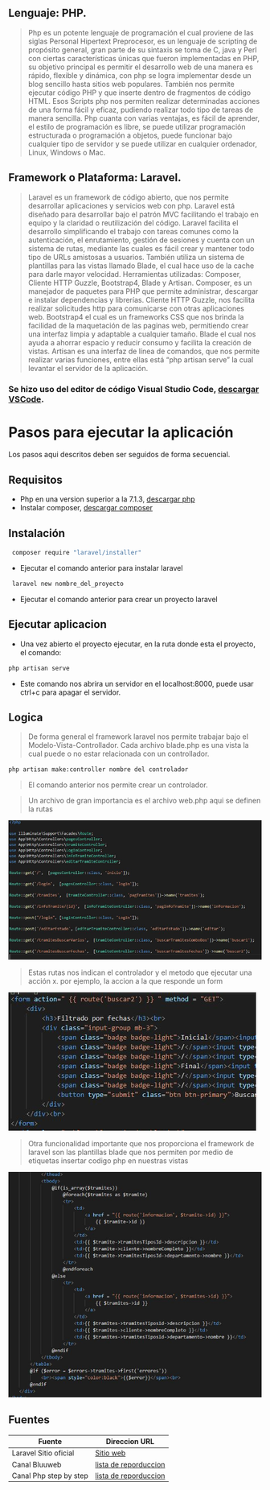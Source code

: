 ## Lenguaje: PHP.
> Php es un potente lenguaje de programación el cual proviene de las siglas Personal Hipertext Preprocesor, es un lenguaje de scripting de propósito general, gran parte de su sintaxis se toma de C, java y Perl con ciertas características únicas que fueron implementadas en PHP, su objetivo principal es permitir el desarrollo web de una manera es rápido, flexible y dinámica, con php se logra implementar desde un blog sencillo hasta sitios web populares. También nos permite ejecutar código PHP y que inserte dentro de fragmentos de código HTML. Esos Scripts php nos permiten realizar determinadas acciones de una forma fácil y eficaz, pudiendo realizar todo tipo de tareas de manera sencilla. 
Php cuanta con varias ventajas, es fácil de aprender, el estilo de programación es libre, se puede utilizar programación estructurada o programación a objetos, puede funcionar bajo cualquier tipo de servidor y se puede utilizar en cualquier ordenador, Linux, Windows o Mac.
## Framework o Plataforma: Laravel.
> Laravel es un framework de código abierto, que nos permite desarrollar aplicaciones y servicios web con php. Laravel está diseñado para desarrollar bajo el patrón MVC facilitando el trabajo en equipo y la claridad o reutilización del código.
> Laravel facilita el desarrollo simplificando el trabajo con tareas comunes como la autenticación, el enrutamiento, gestión de sesiones y cuenta con un sistema de rutas, mediante las cuales es fácil crear y mantener todo tipo de URLs amistosas a usuarios. También utiliza un sistema de plantillas para las vistas llamado Blade, el cual hace uso de la cache para darle mayor velocidad. 
> Herramientas utilizadas: Composer, Cliente HTTP Guzzle, Bootstrap4, Blade y Artisan.
> Composer, es un manejador de paquetes para PHP que permite administrar, descargar e instalar dependencias y librerías. Cliente HTTP Guzzle, nos facilita realizar solicitudes http para comunicarse con otras aplicaciones web.  Bootstrap4 el cual es un frameworks CSS que nos brinda la facilidad de la maquetación de las paginas web, permitiendo crear una interfaz limpia y adaptable a cualquier tamaño. Blade el cual nos ayuda a ahorrar espacio y reducir consumo y facilita la creación de vistas. Artisan es una interfaz de línea de comandos, que nos permite realizar varias funciones, entre ellas está “php artisan serve” la cual levantar el servidor de la aplicación.

### Se hizo uso del editor de código Visual Studio Code, [descargar VSCode][VSCode].


# Pasos para ejecutar la aplicación

Los pasos aqui descritos deben ser seguidos de forma secuencial.

## Requisitos
 - Php en una version superior a la 7.1.3, [descargar php][php]
 - Instalar composer, [descargar composer][composer]

## Instalación

```sh
 composer require "laravel/installer"
```
* Ejecutar el comando anterior para instalar laravel

```sh
 laravel new nombre_del_proyecto
```
* Ejecutar el comando anterior para crear un proyecto laravel

## Ejecutar aplicacion
 - Una vez abierto el proyecto ejecutar, en la ruta donde esta el proyecto, el comando: 
 ```sh
 php artisan serve
``` 
- Este comando nos abrira un servidor en el localhost:8000, puede usar ctrl+c para apagar el servidor.

## Logica

> De forma general el framework laravel nos permite trabajar bajo el Modelo-Vista-Controllador. Cada archivo blade.php es una vista la cual puede o no estar relacionada con un controllador.
 ```sh
 php artisan make:controller nombre del controlador
``` 
> El comando anterior nos permite crear un controlador.

> Un archivo de gran importancia es el archivo web.php aqui se definen la rutas

![Imagen del archivo web.php"](imagenes/archivo_web.JPG)

> Estas rutas nos indican el controlador y el metodo que ejecutar una acción x.
por ejemplo, la accion a la que responde un form

![Imagen de la accion de un formulario](imagenes/form.JPG)

> Otra funcionalidad importante que nos proporciona el framework de laravel son las plantillas blade que nos permiten por medio de etiquetas insertar codigo php en nuestras vistas

![Imagen de la vista blade](imagenes/blade.JPG)

 
## Fuentes

| Fuente                 | Direccion URL                   |
| -                      | -                               |
| Laravel Sitio oficial  | [Sitio web][laravel]            |
| Canal Bluuweb          | [lista  de reporduccion][Tuto1] |
| Canal Php step by step | [lista de reporduccion][Tuto2]  |


[php]: https://www.apachefriends.org/es/index.html
[composer]: https://getcomposer.org/
[VSCode]: https://code.visualstudio.com/
[Tuto1]: https://www.youtube.com/playlist?list=PLPl81lqbj-4KHPEGngoy5PSjjxcwnpCdb
[Tuto2]: https://www.youtube.com/playlist?list=PL8p2I9GklV46twRyl207h5LcsdjB9S9B0
[laravel]: https://laravel.com/docs/8.x
